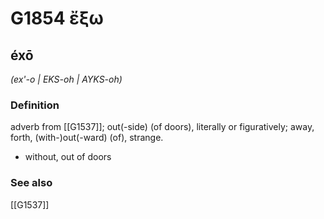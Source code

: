 # G1854 ἔξω

## éxō

_(ex'-o | EKS-oh | AYKS-oh)_

### Definition

adverb from [[G1537]]; out(-side) (of doors), literally or figuratively; away, forth, (with-)out(-ward) (of), strange.

- without, out of doors

### See also

[[G1537]]

